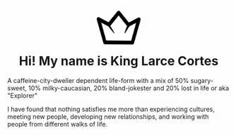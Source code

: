 <h1 align="center">
   <img src="./static/logo.svg" width="20%" height="20%">
   <div>
   Hi! My name is King Larce Cortes
   </div>
</h1>

A caffeine-city-dweller dependent life-form with a mix of 50% sugary-sweet, 10% milky-caucasian, 20%
bland-jokester and 20% lost in life or aka "Explorer"

I have found that nothing satisfies me more than experiencing cultures, meeting new people,
developing new relationships, and working with people from different walks of life.
